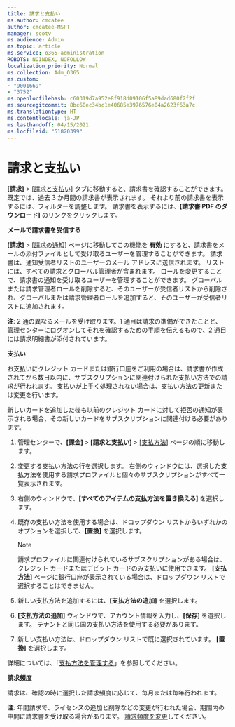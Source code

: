 ```yaml
---
title: 請求と支払い
ms.author: cmcatee
author: cmcatee-MSFT
manager: scotv
ms.audience: Admin
ms.topic: article
ms.service: o365-administration
ROBOTS: NOINDEX, NOFOLLOW
localization_priority: Normal
ms.collection: Adm_O365
ms.custom:
- "9001669"
- "3752"
ms.openlocfilehash: c60319d7a952e8f918d09106f5a89dad680f2f2f
ms.sourcegitcommit: 8bc60ec34bc1e40685e3976576e04a2623f63a7c
ms.translationtype: HT
ms.contentlocale: ja-JP
ms.lasthandoff: 04/15/2021
ms.locfileid: "51820399"
---
```

# <a name="billing-and-payment"></a>請求と支払い

**[請求]** > [[請求と支払い]](https://go.microsoft.com/fwlink/p/?linkid=848039) タブに移動すると、請求書を確認することができます。既定では、過去 3 か月間の請求書が表示されます。  それより前の請求書を表示するには、フィルターを調整します。  請求書を表示するには、**[請求書 PDF のダウンロード]** のリンクをクリックします。

**メールで請求書を受信する**

**[請求]** > [[請求の通知]](https://go.microsoft.com/fwlink/p/?linkid=853212) ページに移動してこの機能を **有効** にすると、請求書をメールの添付ファイルとして受け取るユーザーを管理することができます。 請求書は、通知受信者リストのユーザーのメール アドレスに送信されます。 リストには、すべての請求とグローバル管理者が含まれます。  ロールを変更することで、請求書の通知を受け取るユーザーを管理することができます。  グローバルまたは請求管理者ロールを削除すると、そのユーザーが受信者リストから削除され、グローバルまたは請求管理者ロールを追加すると、そのユーザーが受信者リストに追加されます。

**注**: 2 通の異なるメールを受け取ります。1 通目は請求の準備ができたことと、管理センターにログオンしてそれを確認するための手順を伝えるもので、2 通目には請求明細書が添付されています。

**支払い**

お支払いにクレジット カードまたは銀行口座をご利用の場合は、請求書が作成されてから数日以内に、サブスクリプションに関連付けられた支払い方法での請求が行われます。 支払いが上手く処理されない場合は、支払い方法の更新または変更を行います。

新しいカードを追加した後も以前のクレジット カードに対して拒否の通知が表示される場合、その新しいカードをサブスクリプションに関連付ける必要があります。

1. 管理センターで、**[課金]** > **[請求と支払い]** > [[支払方法]](https://go.microsoft.com/fwlink/p/?linkid=2018806) ページの順に移動します。

2. 変更する支払い方法の行を選択します。 右側のウィンドウには、選択した支払方法を使用する請求プロファイルと個々のサブスクリプションがすべて一覧表示されます。

3. 右側のウィンドウで、**[すべてのアイテムの支払方法を置き換える]** を選択します。

4. 既存の支払い方法を使用する場合は、ドロップダウン リストからいずれかのオプションを選択して、**[置換]** を選択します。

    > [!NOTE]
    > 請求プロファイルに関連付けられているサブスクリプションがある場合は、クレジット カードまたはデビット カードのみ支払いに使用できます。 **[支払方法]** ページに銀行口座が表示されている場合は、ドロップダウン リストで選択することはできません。

5. 新しい支払方法を追加するには、**[支払方法の追加]** を選択します。

6. **[支払方法の追加]** ウィンドウで、アカウント情報を入力し、**[保存]** を選択します。 テナントと同じ国の支払い方法を使用する必要があります。

7. 新しい支払い方法は、ドロップダウン リストで既に選択されています。 **[置換]** を選択します。

詳細については、「[支払方法を管理する](https://docs.microsoft.com/microsoft-365/commerce/billing-and-payments/manage-payment-methods)」を参照してください。

**請求頻度**

請求は、確認の時に選択した請求頻度に応じて、毎月または毎年行われます。  

**注**: 年間請求で、ライセンスの追加と削除などの変更が行われた場合、期間内の中間に請求書を受け取る場合があります。 [請求頻度を変更](https://docs.microsoft.com/microsoft-365/commerce/billing-and-payments/change-payment-frequency)してください。
